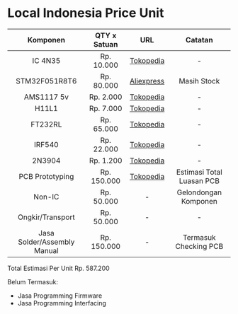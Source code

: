 # Local Indonesia Price Unit

| Komponen | QTY x Satuan | URL | Catatan |
|:--------:|:------------:|:---:|:-------:|
| IC 4N35 | Rp. 10.000 | [Tokopedia](https://www.tokopedia.com/jevonelektronik/ic-4n35-optocoupler-original) | - |
| STM32F051R8T6 | Rp. 80.000 | [Aliexpress](https://id.aliexpress.com/item/1005004923074652.html) | Masih Stock |
| AMS1117 5v | Rp. 2.000 | [Tokopedia](https://www.tokopedia.com/cosmic-iot/ams1117-5v-ams-1117-5-volt-smd-sot-223-sot223) | - |
| H11L1 | Rp. 7.000 | [Tokopedia](https://www.tokopedia.com/eltech-online/h11l1-h-11l1-h11-l1-optocoupler) | - |
| FT232RL | Rp. 65.000 | [Tokopedia](https://www.tokopedia.com/eltech-online/ft232rl-ft-232rl-232-ftdi-usb-to-serial-uart-rs-232-rs232-rs) | - |
| IRF540 | Rp. 22.000 | [Tokopedia](https://www.tokopedia.com/eltech-online/ft232rl-ft-232rl-232-ftdi-usb-to-serial-uart-rs-232-rs232-rs) | - |
| 2N3904 | Rp. 1.200 | [Tokopedia](https://www.tokopedia.com/isee/2n-3904-2n3904-dip-transistor-to-92-0-2a-40v) | - |
| PCB Prototyping | Rp. 150.000 | [Tokopedia](https://www.tokopedia.com/geraicerdas/cetak-pcb-1-keping-single-double-layer-rapid-prototyping-satuan) | Estimasi Total Luasan PCB |
| Non-IC | Rp. 50.000 | - | Gelondongan Komponen |
| Ongkir/Transport | Rp. 50.000 | - | - |
| Jasa Solder/Assembly Manual | Rp. 150.000 | - | Termasuk Checking PCB |

Total Estimasi Per Unit Rp. 587.200

Belum Termasuk:
- Jasa Programming Firmware
- Jasa Programming Interfacing
